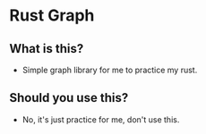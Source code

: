 # Rust Graph

## What is this?
- Simple graph library for me to practice my rust.

## Should you use this?
- No, it's just practice for me, don't use this.